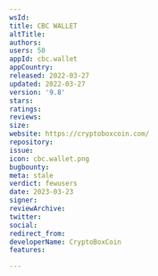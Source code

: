 ```yaml
---
wsId: 
title: CBC WALLET
altTitle: 
authors: 
users: 50
appId: cbc.wallet
appCountry: 
released: 2022-03-27
updated: 2022-03-27
version: '9.8'
stars: 
ratings: 
reviews: 
size: 
website: https://cryptoboxcoin.com/
repository: 
issue: 
icon: cbc.wallet.png
bugbounty: 
meta: stale
verdict: fewusers
date: 2023-03-23
signer: 
reviewArchive: 
twitter: 
social: 
redirect_from: 
developerName: CryptoBoxCoin
features: 

---
```


